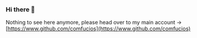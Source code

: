 ### Hi there 👋

Nothing to see here anymore, please head over to my main account -> [https://www.github.com/comfucios](https://www.github.com/comfucios)

<!--
**Ioannis-Karasavvaidis/Ioannis-Karasavvaidis** is a ✨ _special_ ✨ repository because its `README.md` (this file) appears on your GitHub profile.

Here are some ideas to get you started:

- 🔭 I’m currently working on ...
- 🌱 I’m currently learning ...
- 👯 I’m looking to collaborate on ...
- 🤔 I’m looking for help with ...
- 💬 Ask me about ...
- 📫 How to reach me: ...
- 😄 Pronouns: ...
- ⚡ Fun fact: ...
-->
